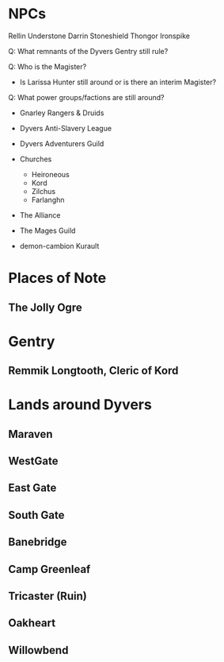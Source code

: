 # NPCs
Rellin Understone
Darrin Stoneshield
Thongor Ironspike

Q: What remnants of the Dyvers Gentry still rule?

Q: Who is the Magister?

- Is Larissa Hunter still around or is there an interim Magister?

Q: What power groups/factions are still around?

* Gnarley Rangers & Druids
* Dyvers Anti-Slavery League
* Dyvers Adventurers Guild
* Churches
  * Heironeous
  * Kord
  * Zilchus
  * Farlanghn
* The Alliance
* The Mages Guild

* demon-cambion Kurault

# Places of Note

## The Jolly Ogre

# Gentry

## Remmik Longtooth, Cleric of Kord

# Lands around Dyvers

## Maraven

## WestGate

## East Gate

## South Gate

## Banebridge

## Camp Greenleaf

## Tricaster (Ruin)

## Oakheart

## Willowbend

